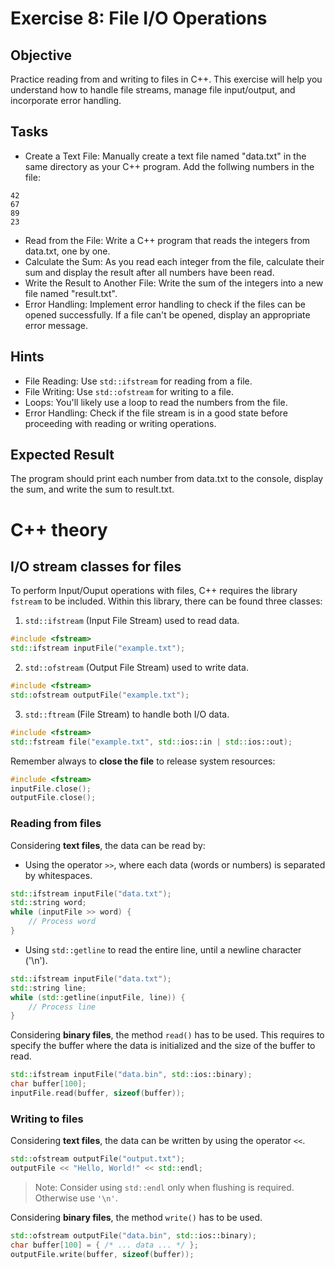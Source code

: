 # Exercise 8: File I/O Operations
## Objective
Practice reading from and writing to files in C++. This exercise will help you understand how to handle file streams, manage file input/output, and incorporate error handling.

## Tasks

- Create a Text File: Manually create a text file named "data.txt" in the same directory as your C++ program. Add the follwing numbers in the file:

```commandline
42
67
89
23
```

- Read from the File:  Write a C++ program that reads the integers from data.txt, one by one.
- Calculate the Sum: As you read each integer from the file, calculate their sum and display the result after all numbers have been read.
- Write the Result to Another File: Write the sum of the integers into a new file named "result.txt".
- Error Handling: Implement error handling to check if the files can be opened successfully. If a file can't be opened, display an appropriate error message.

## Hints

- File Reading: Use `std::ifstream` for reading from a file.
- File Writing: Use `std::ofstream` for writing to a file.
- Loops: You'll likely use a loop to read the numbers from the file.
- Error Handling: Check if the file stream is in a good state before proceeding with reading or writing operations.


## Expected Result
The program should print each number from data.txt to the console, display the sum, and write the sum to result.txt.

# C++ theory

## I/O stream classes for files

To perform Input/Ouput operations with files, C++ requires the library `fstream` to be included.
Within this library, there can be found three classes:

1. `std::ifstream` (Input File Stream) used to read data.

```cpp
#include <fstream>
std::ifstream inputFile("example.txt");
```

2. `std::ofstream` (Output File Stream) used to write data.

```cpp
#include <fstream>
std::ofstream outputFile("example.txt");
```

3. `std::ftream` (File Stream) to handle both I/O data.

```cpp
#include <fstream>
std::fstream file("example.txt", std::ios::in | std::ios::out);
```

Remember always to **close the file** to release system resources:

```cpp
#include <fstream>
inputFile.close();
outputFile.close();
```

### Reading from files

Considering **text files**, the data can be read by:

- Using the operator `>>`, where each data (words or numbers) is separated by whitespaces.

```cpp
std::ifstream inputFile("data.txt");
std::string word;
while (inputFile >> word) {
    // Process word
}
```

- Using `std::getline` to read the entire line, until a newline character ('\n').

```cpp
std::ifstream inputFile("data.txt");
std::string line;
while (std::getline(inputFile, line)) {
    // Process line
}
```

Considering **binary files**, the method `read()` has to be used.
This requires to specify the buffer where the data is initialized and the size of the buffer to read.

```cpp
std::ifstream inputFile("data.bin", std::ios::binary);
char buffer[100];
inputFile.read(buffer, sizeof(buffer));
```

### Writing to files

Considering **text files**, the data can be written by using the operator `<<`.

```cpp
std::ofstream outputFile("output.txt");
outputFile << "Hello, World!" << std::endl;
```

> Note: Consider using `std::endl` only when flushing is required. Otherwise use `'\n'`.

Considering **binary files**, the method `write()` has to be used.

```cpp
std::ofstream outputFile("data.bin", std::ios::binary);
char buffer[100] = { /* ... data ... */ };
outputFile.write(buffer, sizeof(buffer));
```